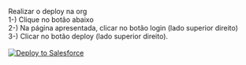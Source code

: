 Realizar o deploy na org <br>
1-) Clique no botão abaixo <br>
2-) Na página apresentada, clicar no botão login (lado superior direito) <br>
3-) Clicar no botão deploy (lado superior direito). <br>
<br>
<a href="https://githubsfdeploy.herokuapp.com?owner=luiszerba&repo=DataCloudUtils&ref=main">
  <img alt="Deploy to Salesforce"
       src="https://raw.githubusercontent.com/afawcett/githubsfdeploy/master/deploy.png">
</a>
